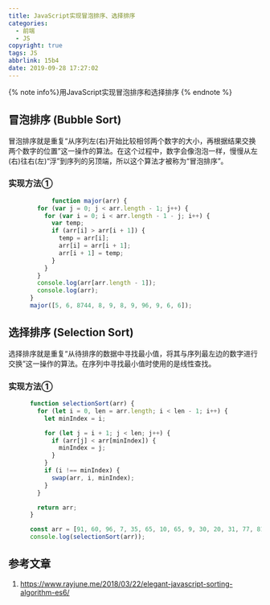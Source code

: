 ```yaml
---
title: JavaScript实现冒泡排序、选择排序
categories:
  - 前端
  - JS
copyright: true
tags: JS
abbrlink: 15b4
date: 2019-09-28 17:27:02
---
```


{% note info%}用JavaScript实现冒泡排序和选择排序 {% endnote %}
<!-- more -->



## 冒泡排序	(Bubble Sort)

​		冒泡排序就是重复“从序列左(右)开始比较相邻两个数字的大小，再根据结果交换两个数字的位置”这一操作的算法。在这个过程中，数字会像泡泡一样，慢慢从左(右)往右(左)“浮”到序列的另顶端，所以这个算法才被称为“冒泡排序”。



### 实现方法①

```javascript
			function major(arr) {
        for (var j = 0; j < arr.length - 1; j++) {
          for (var i = 0; i < arr.length - 1 - j; i++) {
            var temp;
            if (arr[i] > arr[i + 1]) {
              temp = arr[i];
              arr[i] = arr[i + 1];
              arr[i + 1] = temp;
            }
          }
        }
        console.log(arr[arr.length - 1]);
        console.log(arr);
      }
      major([5, 6, 8744, 8, 9, 8, 9, 96, 9, 6, 6]);
```



## 选择排序	(Selection Sort)

​	选择排序就是重复“从待排序的数据中寻找最小值，将其与序列最左边的数字进行交换”这一操作的算法。在序列中寻找最小值时使用的是线性查找。



### 实现方法①

```javascript
      function selectionSort(arr) {
        for (let i = 0, len = arr.length; i < len - 1; i++) {
          let minIndex = i;

          for (let j = i + 1; j < len; j++) {
            if (arr[j] < arr[minIndex]) {
              minIndex = j;
            }
          }
          if (i !== minIndex) {
            swap(arr, i, minIndex);
          }
        }

        return arr;
      }

      const arr = [91, 60, 96, 7, 35, 65, 10, 65, 9, 30, 20, 31, 77, 81, 24];
      console.log(selectionSort(arr));
```


## 参考文章
1. https://www.rayjune.me/2018/03/22/elegant-javascript-sorting-algorithm-es6/